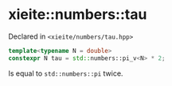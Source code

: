 # xieite::numbers::tau
Declared in `<xieite/numbers/tau.hpp>`
```cpp
template<typename N = double>
constexpr N tau = std::numbers::pi_v<N> * 2;
```
Is equal to `std::numbers::pi` twice.
